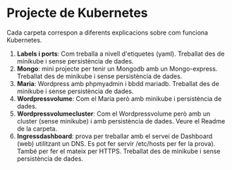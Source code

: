 # Projecte de Kubernetes
Cada carpeta correspon a diferents explicacions sobre com funciona Kubernetes. 
1. **Labels i ports**: Com treballa a nivell d'etiquetes (yaml). Treballat des de minikube i sense persistència de dades.
2. **Mongo**: mini projecte per tenir un Mongodb amb un Mongo-express. Treballat des de minikube i sense persistència de dades.
3. **Maria**: Wordpress amb phpmyadmin i bbdd mariadb. Treballat des de minikube i sense persistència de dades.
4. **Wordpressvolume**: Com el Maria però amb minikube i persistència de dades.
5. **Wordpressvolumecluster**: Com el Wordpressvolume però amb un cluster (sense minikube) i amb persistència de dades. Veure el Readme de la carpeta.
6. **Ingressdashboard**: prova per treballar amb el servei de Dashboard (web) utilitzant un DNS. Es pot fer servir /etc/hosts per fer la prova). També per fer el mateix per HTTPS. Treballat des de minikube i sense persistència de dades.
